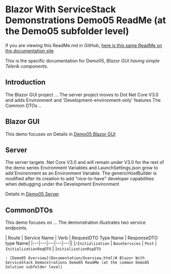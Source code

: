 # Blazor With ServiceStack Demonstrations Demo05 ReadMe (at the Demo05 subfolder level)
If you are viewing this ReadMe.md in GitHub, [here is this same ReadMe on the documentation site](ReadMe.html)

This is the specific documentation for Demo05, *Blazor GUI having simple Telerik components*.

## Introduction
The Blazor GUI project ...
The server project moves to Dot Net Core V3.0 and adds Environment and 'Development-environment-only' features
The Common DTOs ..

## Blazor GUI
This demo focuses on 
Details in [Demo05 Blazor GUI](GUI/ReadMe.html)

## Server
The server targets .Net Core V3.0 and will remain under V3.0 for the rest of the demo series
Environment Variables and LaunchSettings.json grow to add Environment as an Environment Variable.
The genericHostBuilder is modified after its creation to add "nice-to-have" developer capabilities when debugging under the Development Environment

Details in [Demo05 Server](Server/ReadMe.html)

## CommonDTOs
This demo focuses on ...
The demonstration illustrates two service endpoints. 

| Route | Service Name | Verb | RequestDTO Type Name | ResponseDTO type Name|
|---|---|---|---|---||
|`/Initialization` | `BaseServices` | `Post` | `InitializationReqDTO` | `InitializationRspDTO`

	
	: [Demo05 Overview](Documentation/Overview.html)# Blazor With ServiceStack Demonstrations Demo05 ReadMe (at the common Demo05 Solution subfolder level)
